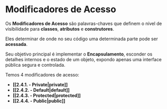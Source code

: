 # Modificadores de Acesso

Os **Modificadores de Acesso** são palavras-chaves que definem o nível de visibilidade para **classes**, **atributos** e **construtores**.

Eles determinar de onde no seu código uma determinada parte pode ser **acessada**.

Seu objetivo principal é implementar o **Encapsulamento**, esconder os detalhes internos e o estado de um objeto, expondo apenas uma interface pública segura e controlada.

Temos 4 modificadores de acesso:

- **[[2.4.1. - Private|private]]**
- **[[2.4.2. - Default|default]]**
- **[[2.4.3. - Protected|protected]]**
- **[[2.4.4. - Public|public]]**
